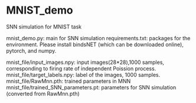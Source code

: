 # MNIST_demo
SNN simulation for MNIST task

mnist_demo.py: main for SNN simulation
requirements.txt: packages for the environment. Please install bindsNET (which can be downloaded online), pytorch, and numpy.

mnist_file/input_images.npy: input images(28*28),1000 samples, corresponding to firing rate of independent Poission process.
mnist_file/target_labels.npy: label of the images, 1000 samples.
mnist_file/RawMnn.pth: trained parameters in MNN
mnist_file/trained_SNN_parameters.pt: parameters for SNN simulation (converted from RawMnn.pth)

